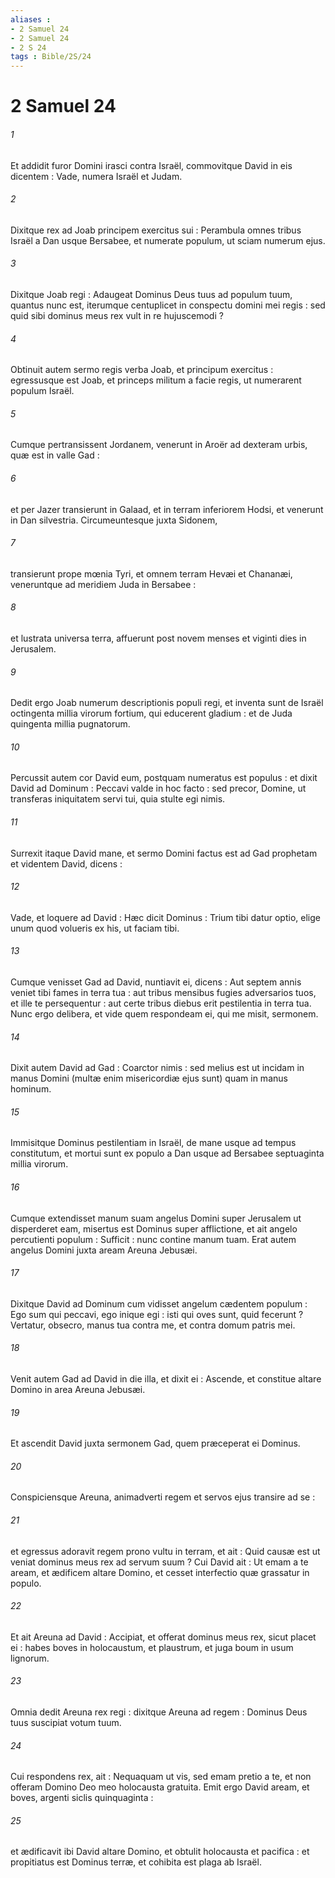 ```yaml
---
aliases : 
- 2 Samuel 24
- 2 Samuel 24
- 2 S 24
tags : Bible/2S/24
---
```


# 2 Samuel 24

###### 1
Et addidit furor Domini irasci contra Israël, commovitque David in eis dicentem : Vade, numera Israël et Judam.
###### 2
Dixitque rex ad Joab principem exercitus sui : Perambula omnes tribus Israël a Dan usque Bersabee, et numerate populum, ut sciam numerum ejus.
###### 3
Dixitque Joab regi : Adaugeat Dominus Deus tuus ad populum tuum, quantus nunc est, iterumque centuplicet in conspectu domini mei regis : sed quid sibi dominus meus rex vult in re hujuscemodi ?
###### 4
Obtinuit autem sermo regis verba Joab, et principum exercitus : egressusque est Joab, et princeps militum a facie regis, ut numerarent populum Israël.
###### 5
Cumque pertransissent Jordanem, venerunt in Aroër ad dexteram urbis, quæ est in valle Gad :
###### 6
et per Jazer transierunt in Galaad, et in terram inferiorem Hodsi, et venerunt in Dan silvestria. Circumeuntesque juxta Sidonem,
###### 7
transierunt prope mœnia Tyri, et omnem terram Hevæi et Chananæi, veneruntque ad meridiem Juda in Bersabee :
###### 8
et lustrata universa terra, affuerunt post novem menses et viginti dies in Jerusalem.
###### 9
Dedit ergo Joab numerum descriptionis populi regi, et inventa sunt de Israël octingenta millia virorum fortium, qui educerent gladium : et de Juda quingenta millia pugnatorum.
###### 10
Percussit autem cor David eum, postquam numeratus est populus : et dixit David ad Dominum : Peccavi valde in hoc facto : sed precor, Domine, ut transferas iniquitatem servi tui, quia stulte egi nimis.
###### 11
Surrexit itaque David mane, et sermo Domini factus est ad Gad prophetam et videntem David, dicens :
###### 12
Vade, et loquere ad David : Hæc dicit Dominus : Trium tibi datur optio, elige unum quod volueris ex his, ut faciam tibi.
###### 13
Cumque venisset Gad ad David, nuntiavit ei, dicens : Aut septem annis veniet tibi fames in terra tua : aut tribus mensibus fugies adversarios tuos, et ille te persequentur : aut certe tribus diebus erit pestilentia in terra tua. Nunc ergo delibera, et vide quem respondeam ei, qui me misit, sermonem.
###### 14
Dixit autem David ad Gad : Coarctor nimis : sed melius est ut incidam in manus Domini (multæ enim misericordiæ ejus sunt) quam in manus hominum.
###### 15
Immisitque Dominus pestilentiam in Israël, de mane usque ad tempus constitutum, et mortui sunt ex populo a Dan usque ad Bersabee septuaginta millia virorum.
###### 16
Cumque extendisset manum suam angelus Domini super Jerusalem ut disperderet eam, misertus est Dominus super afflictione, et ait angelo percutienti populum : Sufficit : nunc contine manum tuam. Erat autem angelus Domini juxta aream Areuna Jebusæi.
###### 17
Dixitque David ad Dominum cum vidisset angelum cædentem populum : Ego sum qui peccavi, ego inique egi : isti qui oves sunt, quid fecerunt ? Vertatur, obsecro, manus tua contra me, et contra domum patris mei.
###### 18
Venit autem Gad ad David in die illa, et dixit ei : Ascende, et constitue altare Domino in area Areuna Jebusæi.
###### 19
Et ascendit David juxta sermonem Gad, quem præceperat ei Dominus.
###### 20
Conspiciensque Areuna, animadverti regem et servos ejus transire ad se :
###### 21
et egressus adoravit regem prono vultu in terram, et ait : Quid causæ est ut veniat dominus meus rex ad servum suum ? Cui David ait : Ut emam a te aream, et ædificem altare Domino, et cesset interfectio quæ grassatur in populo.
###### 22
Et ait Areuna ad David : Accipiat, et offerat dominus meus rex, sicut placet ei : habes boves in holocaustum, et plaustrum, et juga boum in usum lignorum.
###### 23
Omnia dedit Areuna rex regi : dixitque Areuna ad regem : Dominus Deus tuus suscipiat votum tuum.
###### 24
Cui respondens rex, ait : Nequaquam ut vis, sed emam pretio a te, et non offeram Domino Deo meo holocausta gratuita. Emit ergo David aream, et boves, argenti siclis quinquaginta :
###### 25
et ædificavit ibi David altare Domino, et obtulit holocausta et pacifica : et propitiatus est Dominus terræ, et cohibita est plaga ab Israël.
